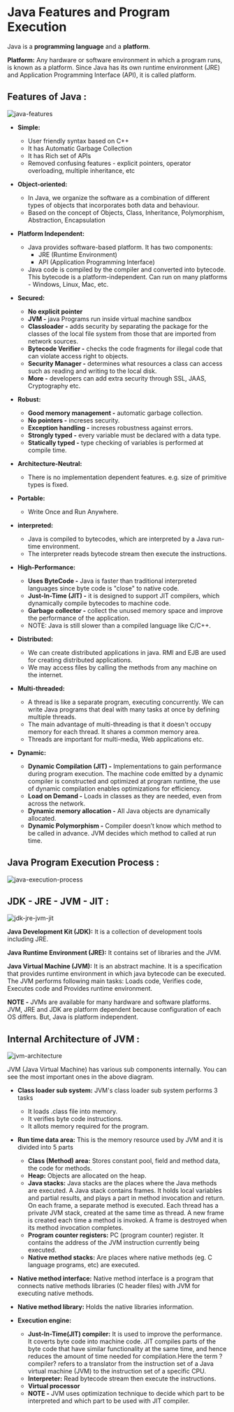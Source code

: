 # Java Features and Program Execution

Java is a **programming language** and a **platform**. 

**Platform:** Any hardware or software environment in which a program runs, is known as a platform. Since Java has its own runtime environment (JRE) and Application Programming Interface (API), it is called platform.

## Features of Java :

![java-features](https://user-images.githubusercontent.com/2780145/34343690-2fd47db0-e9ff-11e7-9630-75423dda7eaa.png)

- **Simple:**
  - User friendly syntax based on C++
  - It has Automatic Garbage Collection
  - It has Rich set of APIs 
  - Removed confusing features - explicit pointers, operator overloading, multiple inheritance, etc
 
- **Object-oriented:**
  - In Java, we organize the software as a combination of different types of objects that incorporates both data and behaviour.
  - Based on the concept of Objects, Class, Inheritance, Polymorphism, Abstraction, Encapsulation
  
- **Platform Independent:**
  - Java provides software-based platform. It has two components:
    - JRE (Runtime Environment)
    - API (Application Programming Interface)
  - Java code is compiled by the compiler and converted into bytecode. This bytecode is a platform-independent. Can run on many platforms - Windows, Linux, Mac, etc.
  
- **Secured:**
  - **No explicit pointer**
  - **JVM -** java Programs run inside virtual machine sandbox 
  - **Classloader -** adds security by separating the package for the classes of the local file system from those that are imported from network sources.
  - **Bytecode Verifier -** checks the code fragments for illegal code that can violate access right to objects.
  - **Security Manager -** determines what resources a class can access such as reading and writing to the local disk.
  - **More -** developers can add extra security through SSL, JAAS, Cryptography etc.
  
- **Robust:**
  - **Good memory management -** automatic garbage collection.
  - **No pointers -** increses security. 
  - **Exception handling -** increses robustness against errors.
  - **Strongly typed -** every variable must be declared with a data type.
  - **Statically typed -** type checking of variables is performed at compile time.
  
- **Architecture-Neutral:**
  - There is no implementation dependent features. e.g. size of primitive types is fixed.
  
- **Portable:**
  - Write Once and Run Anywhere.
   
- **interpreted:**
  - Java is compiled to bytecodes, which are interpreted by a Java run-time environment.
  - The interpreter reads bytecode stream then execute the instructions.
  
- **High-Performance:**
  - **Uses ByteCode -** Java is faster than traditional interpreted languages since byte code is "close" to native code. 
  - **Just-In-Time (JIT) -** it is designed to support JIT compilers, which dynamically compile bytecodes to machine code. 
  - **Garbage collector -** collect the unused memory space and improve the performance of the application.
  - NOTE: Java is still slower than a compiled language like C/C++.
  
- **Distributed:**
  - We can create distributed applications in java. RMI and EJB are used for creating distributed applications.
  - We may access files by calling the methods from any machine on the internet.
  
- **Multi-threaded:**
  - A thread is like a separate program, executing concurrently. We can write Java programs that deal with many tasks at once by defining multiple threads.
  - The main advantage of multi-threading is that it doesn't occupy memory for each thread. It shares a common memory area.
  - Threads are important for multi-media, Web applications etc.
  
- **Dynamic:**
  - **Dynamic Compilation (JIT) -** Implementations to gain performance during program execution. The machine code emitted by a dynamic compiler is constructed and optimized at program runtime, the use of dynamic compilation enables optimizations for efficiency.
  - **Load on Demand -** Loads in classes as they are needed, even from across the network.
  - **Dynamic memory allocation -** All Java objects are dynamically allocated. 
  - **Dynamic Polymorphism -** Compiler doesn’t know which method to be called in advance. JVM decides which method to called at run time.

## Java Program Execution Process :

![java-execution-process](https://user-images.githubusercontent.com/2780145/34343683-d3aea7e0-e9fe-11e7-866d-26a8857e04c9.png)

## JDK - JRE - JVM - JIT :

![jdk-jre-jvm-jit](https://user-images.githubusercontent.com/2780145/34342877-771d2796-e9e4-11e7-9d18-98ed672a4b53.png)

**Java Development Kit (JDK):** It is a collection of development tools including JRE.

**Java Runtime Environment (JRE):** It contains set of libraries and the JVM.

**Java Virtual Machine (JVM):** It is an abstract machine. It is a specification that provides runtime environment in which java bytecode can be executed. The JVM performs following main tasks: Loads code, Verifies code, Executes code and Provides runtime environment.

**NOTE -** JVMs are available for many hardware and software platforms. JVM, JRE and JDK are platform dependent because configuration of each OS differs. But, Java is platform independent.

## Internal Architecture of JVM :

![jvm-architecture](https://user-images.githubusercontent.com/2780145/34343635-f405f2f2-e9fc-11e7-9628-28992defdd0b.png)

JVM (Java Virtual Machine) has various sub components internally. You can see the most important ones in the above diagram.

- **Class loader sub system:** JVM's class loader sub system performs 3 tasks
  - It loads .class file into memory.
  - It verifies byte code instructions.
  - It allots memory required for the program.
  
- **Run time data area:** This is the memory resource used by JVM and it is divided into 5 parts
  - **Class (Method) area:** Stores constant pool, field and method data, the code for methods.
  - **Heap:** Objects are allocated on the heap.
  - **Java stacks:** Java stacks are the places where the Java methods are executed. A Java stack contains frames. It holds local variables and partial results, and plays a part in method invocation and return. On each frame, a separate method is executed. Each thread has a private JVM stack, created at the same time as thread. A new frame is created each time a method is invoked. A frame is destroyed when its method invocation completes.
  - **Program counter registers:** PC (program counter) register. It contains the address of the JVM instruction currently being executed.
  - **Native method stacks:** Are places where native methods (eg. C language programs, etc) are executed.
  
-  **Native method interface:** Native method interface is a program that connects native methods libraries (C header files) with JVM for executing native methods.

- **Native method library:** Holds the native libraries information.

- **Execution engine:** 
  - **Just-In-Time(JIT) compiler:** It is used to improve the performance. It coverts byte code into machine code. JIT compiles parts of the byte code that have similar functionality at the same time, and hence reduces the amount of time needed for compilation.Here the term ?compiler? refers to a translator from the instruction set of a Java virtual machine (JVM) to the instruction set of a specific CPU.
  - **Interpreter:** Read bytecode stream then execute the instructions.
  - **Virtual processor** 
  - **NOTE -** JVM uses optimization technique to decide which part to be interpreted and which part to be used with JIT compiler.
